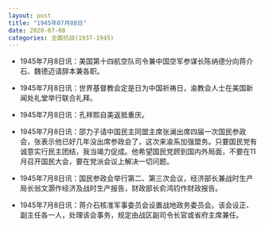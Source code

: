 ```yaml
---
layout: post
title: "1945年07月08日"
date: 2020-07-08
categories: 全面抗战(1937-1945)
---
```


<meta name="referrer" content="no-referrer" />

- 1945年7月8日讯：美国第十四航空队司令兼中国空军参谋长陈纳德分向蒋介石、魏德迈请辞本兼各职。 

- 1945年7月8日讯：世界基督教会定是日为中国祈祷日，渝教会人士在美国新闻处礼堂举行联合礼拜。 

- 1945年7月8日讯：孔祥熙自美返抵重庆。 

- 1945年7月8日讯：邵力子请中国民主同盟主席张澜出席四届一次国民参政会，张表示他已好几年没出席参政会了，这次来渝系加强盟务。只要国民党有诚意实行民主团结，我当竭力促成。他希望国民党顾到国内外局面，不要在11月召开国民大会，要在党派会议上解决一切问题。 

- 1945年7月8日讯：国民参政会举行第二、第三次会议，经济部长兼战时生产局长翁文灏作经济及战时生产报告，财政部长俞鸿钧作财政报告。 

- 1945年7月8日讯：蒋介石核准军事委员会设置战地政务委员会。该会设正、副主任各一人，处理该会事务，规定由战区副司令长官或省府主席兼任。 

